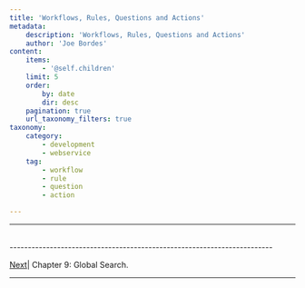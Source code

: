 ```yaml
---
title: 'Workflows, Rules, Questions and Actions'
metadata:
    description: 'Workflows, Rules, Questions and Actions'
    author: 'Joe Bordes'
content:
    items:
        - '@self.children'
    limit: 5
    order:
        by: date
        dir: desc
    pagination: true
    url_taxonomy_filters: true
taxonomy:
    category:
        - development
        - webservice
    tag:
        - workflow
        - rule
        - question
        - action

---
```

---

<br>
------------------------------------------------------------------------

[Next](http://localhost/coreBOSDocumentation/configuration-tools/webservice-development/globalsearch)| Chapter 9: Global Search.

------------------------------------------------------------------------